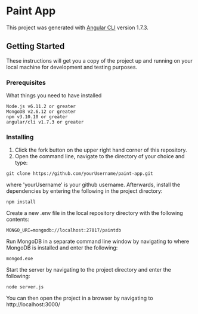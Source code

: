 # Paint App

This project was generated with [Angular CLI](https://github.com/angular/angular-cli) version 1.7.3.

## Getting Started

These instructions will get you a copy of the project up and running on your local machine for development and testing purposes.

### Prerequisites

What things you need to have installed

```
Node.js v6.11.2 or greater
MongoDB v2.6.12 or greater
npm v3.10.10 or greater
angular/cli v1.7.3 or greater
```

### Installing

1. Click the fork button on the upper right hand corner of this repository.
2. Open the command line, navigate to the directory of your choice and type:

```
git clone https://github.com/yourUsername/paint-app.git
```

where 'yourUsername' is your github username.
Afterwards, install the dependencies by entering the following in the project directory:

```
npm install
```

Create a new .env file in the local repository directory with the following contents:

```
MONGO_URI=mongodb://localhost:27017/paintdb
```

Run MongoDB in a separate command line window by navigating to where MongoDB
is installed and enter the following:

```
mongod.exe
```

Start the server by navigating to the project directory and enter the following:

```
node server.js
```

You can then open the project in a browser by navigating to http://localhost:3000/